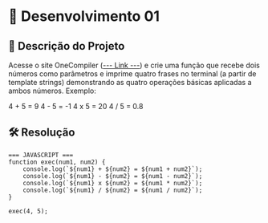 # 📜 Desenvolvimento 01 

## 🎯 Descrição do Projeto 

Acesse o site OneCompiler ([--- Link ---](https://onecompiler.com/javascript/432c952dd)) e crie uma função que recebe dois números como parâmetros e imprime quatro frases no terminal (a partir de template strings) demonstrando as quatro operações básicas aplicadas a ambos números. Exemplo:

4 + 5 = 9
4 - 5 = -1
4 x 5 = 20
4 / 5 = 0.8 

## 🛠️ Resolução

```
=== JAVASCRIPT ===
function exec(num1, num2) {
    console.log(`${num1} + ${num2} = ${num1 + num2}`);
    console.log(`${num1} - ${num2} = ${num1 - num2}`);
    console.log(`${num1} x ${num2} = ${num1 * num2}`);
    console.log(`${num1} / ${num2} = ${num1 / num2}`);
}

exec(4, 5);
```

